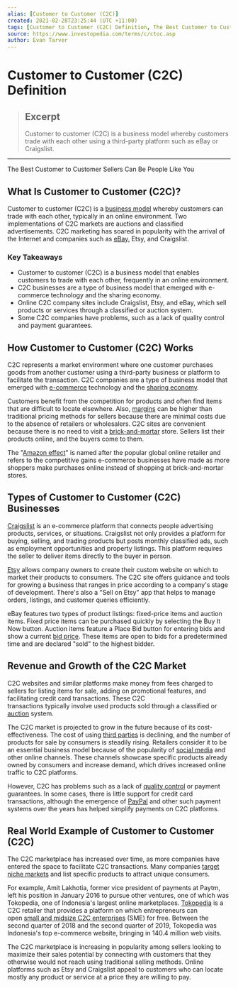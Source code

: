 ```yaml
---
alias: [Customer to Customer (C2C)]
created: 2021-02-28T23:25:44 (UTC +11:00)
tags: [Customer to Customer (C2C) Definition, The Best Customer to Customer Sellers Can Be People Like You]
source: https://www.investopedia.com/terms/c/ctoc.asp
author: Evan Tarver
---
```


# Customer to Customer (C2C) Definition

> ## Excerpt
> Customer to customer (C2C) is a business model whereby customers trade with each other using a third-party platform such as eBay or Craigslist.

---

The Best Customer to Customer Sellers Can Be People Like You
## What Is Customer to Customer (C2C)?

Customer to customer (C2C) is a [business model](https://www.investopedia.com/terms/b/businessmodel.asp) whereby customers can trade with each other, typically in an online environment. Two implementations of C2C markets are auctions and classified advertisements. C2C marketing has soared in popularity with the arrival of the Internet and companies such as [eBay](https://www.investopedia.com/articles/markets/042815/how-ebay-makes-its-money-ebay.asp), Etsy, and Craigslist.

### Key Takeaways

-   Customer to customer (C2C) is a business model that enables customers to trade with each other, frequently in an online environment. 
-   C2C businesses are a type of business model that emerged with e-commerce technology and the sharing economy.
-   Online C2C company sites include Craigslist, Etsy, and eBay, which sell products or services through a classified or auction system.
-   Some C2C companies have problems, such as a lack of quality control and payment guarantees.

## How Customer to Customer (C2C) Works

C2C represents a market environment where one customer purchases goods from another customer using a third-party business or platform to facilitate the transaction. C2C companies are a type of business model that emerged with [e-commerce](https://www.investopedia.com/terms/e/ecommerce.asp) technology and the [sharing economy](https://www.investopedia.com/terms/s/sharing-economy.asp).

Customers benefit from the competition for products and often find items that are difficult to locate elsewhere. Also, [margins](https://www.investopedia.com/terms/m/margin.asp) can be higher than traditional pricing methods for sellers because there are minimal costs due to the absence of retailers or wholesalers. C2C sites are convenient because there is no need to visit a [brick-and-mortar](https://www.investopedia.com/terms/b/brickandmortar.asp) store. Sellers list their products online, and the buyers come to them.

The "[Amazon effect](https://www.investopedia.com/terms/a/amazon-effect.asp)" is named after the popular global online retailer and refers to the competitive gains e-commerce businesses have made as more shoppers make purchases online instead of shopping at brick-and-mortar stores.

## Types of Customer to Customer (C2C) Businesses

[Craigslist](https://www.investopedia.com/articles/personal-finance/091515/4-best-alternatives-craigslist.asp) is an e-commerce platform that connects people advertising products, services, or situations. Craigslist not only provides a platform for buying, selling, and trading products but posts monthly classified ads, such as employment opportunities and property listings. This platform requires the seller to deliver items directly to the buyer in person.

[Etsy](https://www.investopedia.com/articles/markets/012716/etsy-how-its-fared-its-2015-ipo-etsy.asp) allows company owners to create their custom website on which to market their products to consumers. The C2C site offers guidance and tools for growing a business that ranges in price according to a company's stage of development. There's also a "Sell on Etsy" app that helps to manage orders, listings, and customer queries efficiently.

eBay features two types of product listings: fixed-price items and auction items. Fixed price items can be purchased quickly by selecting the Buy It Now button. Auction items feature a Place Bid button for entering bids and show a current [bid price](https://www.investopedia.com/terms/b/bidprice.asp). These items are open to bids for a predetermined time and are declared "sold" to the highest bidder.

## Revenue and Growth of the C2C Market

C2C websites and similar platforms make money from fees charged to sellers for listing items for sale, adding on promotional features, and facilitating credit card transactions. These C2C transactions typically involve used products sold through a classified or [auction](https://www.investopedia.com/terms/a/auction.asp) system.

The C2C market is projected to grow in the future because of its cost-effectiveness. The cost of using [third parties](https://www.investopedia.com/terms/t/third-party.asp) is declining, and the number of products for sale by consumers is steadily rising. Retailers consider it to be an essential business model because of the popularity of [social media](https://www.investopedia.com/terms/s/social-media.asp) and other online channels. These channels showcase specific products already owned by consumers and increase demand, which drives increased online traffic to C2C platforms.

However, C2C has problems such as a lack of [quality control](https://www.investopedia.com/terms/q/quality-control.asp) or payment guarantees. In some cases, there is little support for credit card transactions, although the emergence of [PayPal](https://www.investopedia.com/terms/p/paypal.asp) and other such payment systems over the years has helped simplify payments on C2C platforms.

## Real World Example of Customer to Customer (C2C)

The C2C marketplace has increased over time, as more companies have entered the space to facilitate C2C transactions. Many companies [target niche markets](https://www.investopedia.com/articles/financialcareers/07/idea-clients.asp) and list specific products to attract unique consumers.

For example, Amit Lakhotia, former vice president of payments at Paytm, left his position in January 2016 to pursue other ventures, one of which was Tokopedia, one of Indonesia's largest online marketplaces. [Tokopedia](https://www.tokopedia.com/) is a C2C retailer that provides a platform on which entrepreneurs can open [small and midsize C2C enterprises](https://www.investopedia.com/terms/s/smallandmidsizeenterprises.asp) (SME) for free. Between the second quarter of 2018 and the second quarter of 2019, Tokopedia was Indonesia's top e-commerce website, bringing in 140.4 million web visits. 

The C2C marketplace is increasing in popularity among sellers looking to maximize their sales potential by connecting with customers that they otherwise would not reach using traditional selling methods. Online platforms such as Etsy and Craigslist appeal to customers who can locate mostly any product or service at a price they are willing to pay.
